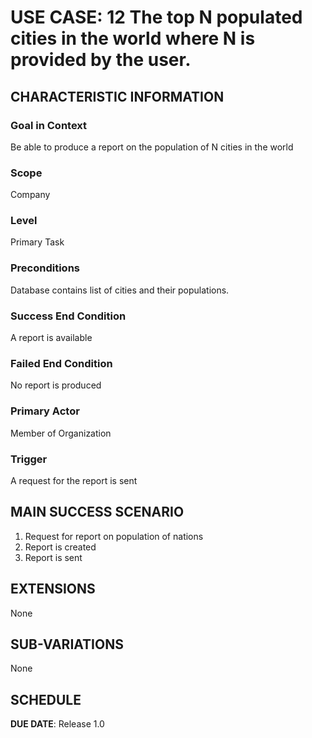 # USE CASE: 12 The top N populated cities in the world where N is provided by the user.

## CHARACTERISTIC INFORMATION

### Goal in Context

Be able to produce a report on the population of N cities in the world

### Scope

Company

### Level

Primary Task

### Preconditions

Database contains list of cities and their populations.

### Success End Condition

A report is available

### Failed End Condition

No report is produced

### Primary Actor

Member of Organization

### Trigger

A request for the report is sent

## MAIN SUCCESS SCENARIO

1. Request for report on population of nations
2. Report is created
3. Report is sent

## EXTENSIONS

None

## SUB-VARIATIONS

None

## SCHEDULE

**DUE DATE**: Release 1.0
